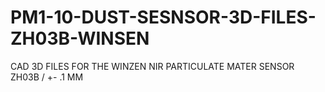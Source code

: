 # PM1-10-DUST-SESNSOR-3D-FILES-ZH03B-WINSEN
CAD 3D FILES FOR THE WINZEN NIR PARTICULATE MATER SENSOR ZH03B / +- .1 MM
